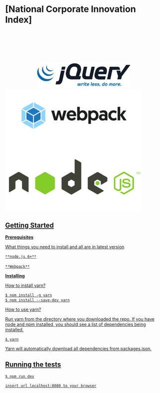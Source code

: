 # [National Corporate Innovation Index]

<div align="center">
<br/><br/><br/><br/><br/><br/>
  <a href="#">
    <img
      src="https://github.com/fido93/ncii-goverment-ui/blob/gov-v01/src/assets/images/logo-git/jquery.png" width="300"
  </a>
</div>
<img src="https://github.com/fido93/ncii-goverment-ui/blob/gov-v01/src/assets/images/logo-git/webpack.png" width="441"/> <img src="https://github.com/fido93/ncii-goverment-ui/blob/gov-v01/src/assets/images/logo-git/nodejs.png" width="441"/>

## Getting Started

**Prerequisites**

What things you need to install and all are in latest version

```
**node.js 6+**

**Webpack**

```

**Installing**

How to install yarn?

```
$ npm install -g yarn
$ npm install --save-dev yarn
```

How to use yarn?

Run yarn from the directory where you downloaded the repo. If you have node and npm installed, you should see a list of dependencies being installed.

```
$ yarn
```

Yarn will automatically download all dependencies from packages.json.

## Running the tests

```
$ npm run dev
```

```
insert url localhost:8080 to your browser
```
